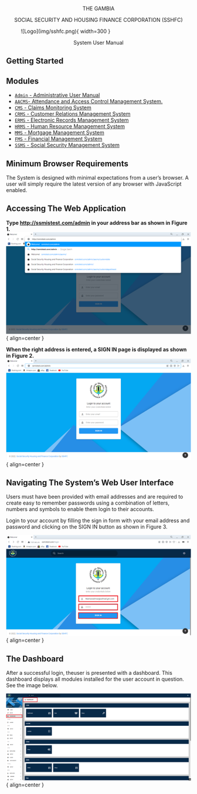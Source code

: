 

<p style="text-align:center">THE GAMBIA</p>
<p style="text-align:center">SOCIAL SECURITY AND HOUSING FINANCE CORPORATION (SSHFC)</p>


<figure markdown>
  ![Logo](img/sshfc.png){ width=300 }
</figure>

<p style="text-align:center">
    System User Manual
</p>

## Getting Started

## Modules
* [`Admin` - Administrative User Manual](admin.md) 
* [`AACMS`-  Attendance and Access Control Management System.](aacms.md)
* [`CMS` - Claims Monitoring System](cms.md) 
* [`CRMS` -  Customer Relations Management System](crms.md) 
* [`ERMS` - Electronic Records Management System ](erms.md)
* [`HRMS` - Human Resource Management System](hrms.md) 
* [`MMS` - Mortgage Management System](mms.md) 
* [`FMS` - Financial Management System](fms.md)
* [`SSMS` - Social Security Management System](ssms.md)


## Minimum Browser Requirements 
The System is designed with minimal expectations from a user’s browser. A user will simply require the latest version of any browser with JavaScript enabled.


## Accessing The Web Application

**Type http://ssmistest.com/admin in your address bar as shown in Figure 1.**
![Figure 1](img/welcome-signin.png){ align=center }

**When the right address is entered, a SIGN IN page is displayed as shown in Figure 2.**
![Figure 2](img/signinpage.png){ align=center }

## Navigating The System’s Web User Interface

Users must have been provided with email addresses and are required to create easy to remember passwords using a combination of letters, numbers and symbols to enable them login to their accounts.

Login to your account by filling the sign in form with your email address and password and clicking on the SIGN IN button as shown in Figure 3.

![Figure 3](img/login.png){ align=center }

 
## The Dashboard

After a successful login, theuser is presented with a dashboard.
This dashboard displays all modules installed for the user account in question. See the image below.

![Dashboard](img/dashboard-main.png){ align=center }
